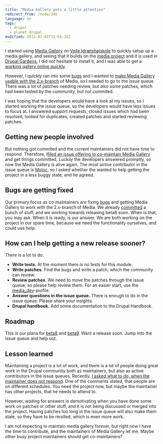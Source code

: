 ```yaml
---
title: "Media Gallery gets a little attention"
redirect_from: /node/346
language: en
tags:
  - drupal
  - planet drupal
modified: 2012-07-03T11:54:28Z
---
```


I started using [Media Gallery](http://drupal.org/project/media_gallery) on [Vejle Idrætshøjskole](http://vih.dk) to quickly setup up a media gallery, and seeing that it builds on the [media project](http://drupal.org/project/media) and it is used in [Drupal Gardens](http://www.drupalgardens.com/), I did not hesitate to install it, and I was able to get a [working gallery online quickly](http://vih.dk/galleries).

However, I quickly ran into some [bugs](http://drupal.org/node/1333674) and I wanted to [make Media Gallery usable with the 2.x-branch](http://drupal.org/node/1244204) of Media, so I needed to go to the issue queue. There was a lot of patches needing review, but also some patches, which had been tested by the community, but not commited.

I was hoping that the developers would have a look at my issues, so I started working the issue queue, so the developers would have less issues to focus at. I answered support requests, closed issues which had been resolved, looked for duplicates, created patches and started reviewing patches.

Getting new people involved
---------------------------

But nothing got commited and the current maintainers did not have time to respond. Therefore, I[filed an issue offering to co-maintain Media Gallery](http://drupal.org/node/1655160) and get things committed. Luckily the developers answered promptly, so now the Media Gallery is alive again. The most active contributor in the issue queue is [Moloc](http://drupal.org/user/1221502), so I asked whether the wanted to help getting the project in a less buggy state, and he agreed.

Bugs are getting fixed
----------------------

Our primary focus as co-maintainers are fixing [bugs](http://drupal.org/project/issues/media_gallery?text=&status=Open&priorities=All&categories=bug&version=All&component=All) and getting Media Gallery to work with the 2.x-branch of Media. We already [committed](http://drupal.org/node/901504/commits) a bunch of stuff, and we working towards releasing beta8 soon. When is that, you may ask. When it is ready, is our answer. We are both working on the project in our spare time, because we need the functionality ourselves, and could use help.

How can I help getting a new release sooner?
--------------------------------------------

There is a lot to do.

- **Write tests.** At the moment there is no tests for this module.
- **Write patches.** Find the bugs and write a patch, which the community can review.
- **Review patches.** We need to move the patches through the issue queue, so please help review them. For an easier start, use the [media\_dev](http://drupal.org/project/media_dev)-profile.
- **Answer questions in the issue queue.** There is enough to do in the issue queue. Please share your insights.
- **Drupal handbook.** Add some documentation to the Drupal Handbook.

Roadmap
-------

This is our plans for [beta8](http://drupal.org/project/issues/search/media_gallery?text=&assigned=&submitted=&participant=&status%5B%5D=Open&issue_tags_op=or&issue_tags=Beta8-blockers) and [beta9](http://drupal.org/project/issues/search/media_gallery?text=&assigned=&submitted=&participant=&status%5B%5D=Open&issue_tags_op=or&issue_tags=Beta9-blocker). Want a release soon. Jump into the issue queue and help out.

Lesson learned
--------------

Maintaining a project is a lot of work, and there is a lot of people doing great work in the Drupal community both as maintainers, but also as active contributors in the issue queues. Recently, [I asked what to do, when the maintainer does not respond](http://larsolesen.dk/node/345). One of the comments stated, that people are on different schedules. You need the project now, but maybe the maintainer has other projects, that he needs to attend to.

However, waiting for answers is demotivating when you have done some work on patches or other stuff, and it is not being discussed or merged into the project. Having patches too long in the issue queue will also make them stale, so they have to be rerolled, which is even more work.

I am not expecting to maintain media gallery forever, but right now I have the time to contribute, and the maintainers of Media Gallery let me. Maybe other busy project maintainers should get co-maintainers?
